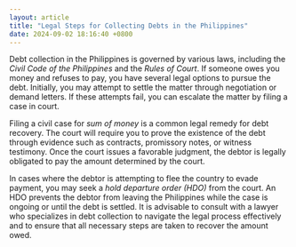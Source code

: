 ```yaml
---
layout: article
title: "Legal Steps for Collecting Debts in the Philippines"
date: 2024-09-02 18:16:40 +0800
---
```


<p>Debt collection in the Philippines is governed by various laws, including the <em>Civil Code of the Philippines</em> and the <em>Rules of Court</em>. If someone owes you money and refuses to pay, you have several legal options to pursue the debt. Initially, you may attempt to settle the matter through negotiation or demand letters. If these attempts fail, you can escalate the matter by filing a case in court.</p><p>Filing a civil case for <em>sum of money</em> is a common legal remedy for debt recovery. The court will require you to prove the existence of the debt through evidence such as contracts, promissory notes, or witness testimony. Once the court issues a favorable judgment, the debtor is legally obligated to pay the amount determined by the court.</p><p>In cases where the debtor is attempting to flee the country to evade payment, you may seek a <em>hold departure order (HDO)</em> from the court. An HDO prevents the debtor from leaving the Philippines while the case is ongoing or until the debt is settled. It is advisable to consult with a lawyer who specializes in debt collection to navigate the legal process effectively and to ensure that all necessary steps are taken to recover the amount owed.</p>